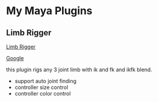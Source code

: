 # My Maya Plugins

## Limb Rigger

[Limb Rigger]("./src/LimbRigger.py")

[Google]("https://www.google.com)

this plugin rigs any 3 joint limb with ik and fk and ikfk blend.

* support auto joint finding 
* controller size control
* controller color control
